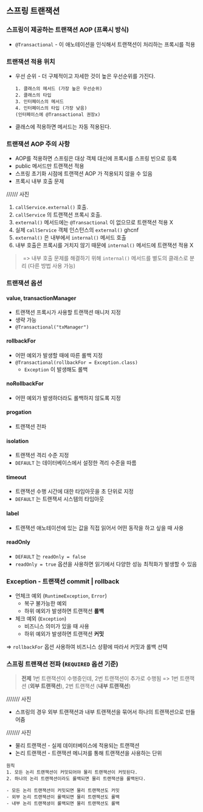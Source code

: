 ## 스프링 트랜잭션



### 스프링이 제공하는 트랜잭션 AOP (프록시 방식)

- `@Transactional` - 이 애노테이션을 인식해서 트랜잭션이 처리하는 프록시를 적용



### 트랜잭션 적용 위치

- 우선 순위 - 더 구체적이고 자세한 것이 높은 우선순위를 가진다.

  ```
  1. 클래스의 메서드 (가장 높은 우선순위)
  2. 클래스의 타입
  3. 인터페이스의 메서드
  4. 인터페이스의 타입 (가장 낮음)
  (인터페이스에 @Transactional 권장x)
  ```

- 클래스에 적용하면 메서드는 자동 적용된다.



### 트랜잭션 AOP 주의 사항 

- AOP를 적용하면 스프링은 대상 객체 대신에 프록시를 스프링 빈으로 등록
- public 메서드만 트랜잭션 적용
- 스프링 초기화 시점에 트랜잭션 AOP 가 적용되지 않을 수 있음
- 프록시 내부 호출 문제

////// 사진

1. `callService.external()` 호출. 
2. `callService` 의 트랜잭션 프록시 호출.
3. `external()` 메서드에는 `@Transactional` 이 없으므로 트랜잭션 적용 X
4. 실제 `callService` 객체 인스턴스의  `external()` ghcnf
5. `external()` 은 내부에서 `internal()` 메서드 호출 
6. 내부 호출은 프록시를 거치지 않기 때문에 `internal()` 메서드에 트랜잭션 적용 X 

> ​	=> 내부 호출 문제를 해결하기 위해 `internal()` 메서드를 별도의 클래스로 분리 (다른 방법 사용 가능)





### 트랜잭션 옵션

#### value, transactionManager

- 트랜잭션 프록시가 사용할 트랜잭션 매니저 지정
- 생략 가능
- `@Transactional("txManager")`



#### rollbackFor

- 어떤 예외가 발생할 때에 따른 롤백 지정
- `@Transactional(rollbackFor = Exception.class)`
  - `Exception` 이 발생해도 롤백



#### noRollbackFor

- 어떤 예외가 발생하더라도 롤백하지 않도록 지정



#### progation

- 트랜잭션 전파



#### isolation

- 트랜잭션 격리 수준 지정
- `DEFAULT` 는 데이터베이스에서 설정한 격리 수준을 따름



#### timeout

- 트랜잭션 수행 시간에 대한 타임아웃을 초 단위로 지정
- `DEFAULT` 는 트랜잭셔 시스템의 타임아웃



#### label

- 트랜잭션 애노테이션에 있는 값을 직접 읽어서 어떤 동작을 하고 싶을 때 사용



#### readOnly

- `DEFAULT` 는 `readOnly = false`
- `readOnly = true` 옵션을 사용하면 읽기에서 다양한 성능 최적화가 발생할 수 있음





### Exception - 트랜잭션 commit | rollback

- 언체크 예외 (`RuntimeException`, `Error`) 
  - 복구 불가능한 예외
  - 하위 예외가 발생하면 트랜잭션 **롤백**
- 체크 예외 (`Exception`) 
  -  비즈니스 의미가 있을 때 사용
  - 하위 예외가 발생하면 트랜잭션 **커밋**

=> `rollbackFor` 옵션 사용하여 비즈니스 상황에 따라서 커밋과 롤백 선택





### 스프링 트랜잭션 전파 (`REQUIRED` 옵션 기준)

> **전제**
> 1번 트랜잭션이 수행중인데, 2번 트랜잭션이 추가로 수행됨
> => 1번 트랜잭션 (**외부 트랜잭션**), 2번 트랜잭션 (**내부 트랜잭션**)

///////  사진

- 스프링의 경우 외부 트랜잭션과 내부 트랜잭션을 묶어서 하나의 트랜잭션으로 만들어줌



/////// 사진

- 물리 트랜잭션 - 실제 데이터베이스에 적용되는 트랜잭션
- 논리 트랜잭션 - 트랜잭션 메니저를 통해 트랜잭션을 사용하는 단위

```
원칙
1. 모든 논리 트랜잭션이 커밋되어야 물리 트랜잭션이 커밋된다.
2. 하나의 논리 트랜잭션이라도 롤백되면 물리 트랜잭션을 롤백된다.	
```

	- 모든 논리 트랜잭션이 커밋되면 물리 트랜잭션도 커밋
	- 외부 논리 트랜잭션이 롤백되면 물리 트랜잭션도 롤백
	- 내부 논리 트랜잭셩이 롤백되면 물리 트랜잭션도 롤백